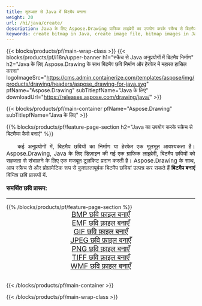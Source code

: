 ```yaml
---
title: शुरुआत से Java में बिटमैप बनाना
weight: 20
url: /hi/java/create/
description: Java के लिए Aspose.Drawing ग्राफिक लाइब्रेरी का उपयोग करके स्क्रैच से बिटमैप बनाना
keywords: create bitmap in Java, create image file, bitmap images in Java, bitmap from scratch, graphic library Java के लिए, generate images in Java
---
```


{{< blocks/products/pf/main-wrap-class >}}
{{< blocks/products/pf/i18n/upper-banner h1="स्क्रैच से Java अनुप्रयोगों में बिटमैप निर्माण" h2="Java के लिए Aspose.Drawing के साथ बिटमैप छवि निर्माण और हेरफेर में महारत हासिल करना" logoImageSrc="https://cms.admin.containerize.com/templates/aspose/img/products/drawing/headers/aspose_drawing-for-java.svg" pfName="Aspose.Drawing" subTitlepfName="Java के लिए" downloadUrl="https://releases.aspose.com/drawing/java/" >}}

{{< blocks/products/pf/main-container pfName="Aspose.Drawing" subTitlepfName="Java के लिए" >}}

{{% blocks/products/pf/feature-page-section  h2="Java का उपयोग करके स्क्रैच से बिटमैप्स कैसे बनाएं" %}}
<p align="justify" style="text-indent:2em;font-size:15px;">
कई अनुप्रयोगों में, बिटमैप छवियों का निर्माण या हेरफेर एक मूलभूत आवश्यकता है। Aspose.Drawing, Java के लिए डिज़ाइन की गई एक ग्राफिक लाइब्रेरी, बिटमैप छवियों को सहजता से संभालने के लिए एक मजबूत टूलकिट प्रदान करती है। Aspose.Drawing के साथ, आप स्क्रैच से और प्रोग्रामेटिक रूप से कुशलतापूर्वक बिटमैप छवियां उत्पन्न कर सकते हैं <b>बिटमैप बनाएं</b> विभिन्न छवि प्रारूपों में.
</p>

<h3 style="margin-top:16px;">
समर्थित छवि प्रारूप:
</h3>

<hr/>
{{% /blocks/products/pf/feature-page-section %}}
<div class="container-fluid productfamilypage bg-gray">
    <div class="convertypes bg-gray agp-content section">
        <div class="container">
		    <div class="row other-converters" style="gap: 10px;font-size: 19px;text-align:center;">
		        <div class='col-md-3 other-converter remove-lp remove-rp'><a href="bmp/" style="padding:15px;">BMP छवि फ़ाइल बनाएँ</a></div>
                <div class='col-md-3 other-converter remove-lp remove-rp'><a href="emf/" style="padding:15px;">EMF छवि फ़ाइल बनाएँ</a></div>
                <div class='col-md-3 other-converter remove-lp remove-rp'><a href="gif/" style="padding:15px;">GIF छवि फ़ाइल बनाएँ</a></div>
                <div class='col-md-3 other-converter remove-lp remove-rp'><a href="jpeg/" style="padding:15px;">JPEG छवि फ़ाइल बनाएँ</a></div>
                <div class='col-md-3 other-converter remove-lp remove-rp'><a href="png/" style="padding:15px;">PNG छवि फ़ाइल बनाएँ</a></div>
                <div class='col-md-3 other-converter remove-lp remove-rp'><a href="tiff/" style="padding:15px;">TIFF छवि फ़ाइल बनाएँ</a></div>
                <div class='col-md-3 other-converter remove-lp remove-rp'><a href="wmf/" style="padding:15px;">WMF छवि फ़ाइल बनाएँ</a></div>
            </div>
        </div>
    </div>
</div>
<br/>

{{< /blocks/products/pf/main-container >}}

{{< /blocks/products/pf/main-wrap-class >}}
